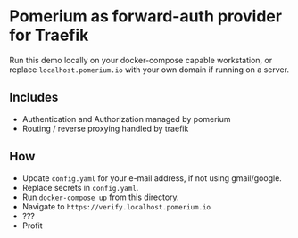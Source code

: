 # Pomerium as forward-auth provider for Traefik

Run this demo locally on your docker-compose capable workstation, or replace `localhost.pomerium.io` with your own domain if running on a server.

## Includes

- Authentication and Authorization managed by pomerium
- Routing / reverse proxying handled by traefik

## How

- Update `config.yaml` for your e-mail address, if not using gmail/google.
- Replace secrets in `config.yaml`.
- Run `docker-compose up` from this directory.
- Navigate to `https://verify.localhost.pomerium.io`
- ???
- Profit
